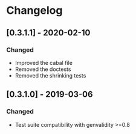 # Changelog

## [0.3.1.1] - 2020-02-10

### Changed

* Improved the cabal file
* Removed the doctests
* Removed the shrinking tests

## [0.3.1.0] - 2019-03-06

### Changed

* Test suite compatibility with genvalidity >=0.8
